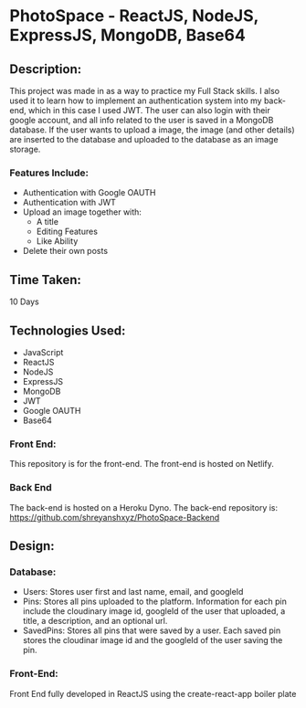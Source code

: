 # PhotoSpace - ReactJS, NodeJS, ExpressJS, MongoDB, Base64


## Description:

This project was made in as a way to practice my Full Stack skills.
I also used it to learn how to implement an authentication system into my
back-end, which in this case I used JWT. The user can also login
with their google account, and all info related to the user is
saved in a MongoDB database. If the user wants to upload a
image, the image (and other details) are inserted to the database
and uploaded to the database as an image storage.

### Features Include:
- Authentication with Google OAUTH
- Authentication with JWT
- Upload an image together with:
  - A title
  - Editing Features
  - Like Ability
- Delete their own posts

## Time Taken:

10 Days

## Technologies Used:

- JavaScript
- ReactJS
- NodeJS
- ExpressJS
- MongoDB
- JWT
- Google OAUTH
- Base64

### Front End:

This repository is for the front-end. The front-end is hosted on Netlify.

### Back End

The back-end is hosted on a Heroku Dyno. 
The back-end repository is: https://github.com/shreyanshxyz/PhotoSpace-Backend


## Design:

### Database:

- Users: Stores user first and last name, email, and googleId
- Pins: Stores all pins uploaded to the platform. Information for each pin include the cloudinary image id, googleId of the user that uploaded, a title, a description, and an optional url.
- SavedPins: Stores all pins that were saved by a user. Each saved pin stores the cloudinar image id and the googleId of the user saving the pin.


<!-- ### Server-Side:
Apollo Server: 
- Express server with a graphql enpoint:
  - Mutations and queries are sent to the front end and handled with Apollo-Client.
  - Sequelize ORM is used for database requests -->
  
### Front-End:

Front End fully developed in ReactJS using the create-react-app boiler plate
